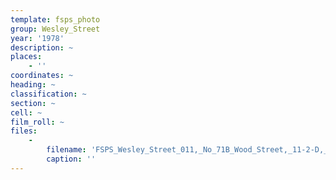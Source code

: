 ```yaml
---
template: fsps_photo
group: Wesley_Street
year: '1978'
description: ~
places:
    - ''
coordinates: ~
heading: ~
classification: ~
section: ~
cell: ~
film_roll: ~
files:
    -
        filename: 'FSPS_Wesley_Street_011,_No_71B_Wood_Street,_11-2-D,_1978.png'
        caption: ''
---
```

